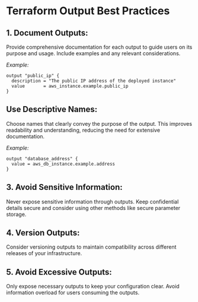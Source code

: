 # Terraform Output Best Practices

## 1. Document Outputs:

Provide comprehensive documentation for each output to guide users on its purpose and usage. Include examples and any relevant considerations.

*Example:*

```hcl
output "public_ip" {
  description = "The public IP address of the deployed instance"
  value       = aws_instance.example.public_ip
}
```

## Use Descriptive Names:

Choose names that clearly convey the purpose of the output. This improves readability and understanding, reducing the need for extensive documentation.

*Example:* 

```hcl
output "database_address" {
  value = aws_db_instance.example.address
}
```

## 3. Avoid Sensitive Information:

Never expose sensitive information through outputs. Keep confidential details secure and consider using other methods like secure parameter storage.

## 4. Version Outputs:

Consider versioning outputs to maintain compatibility across different releases of your infrastructure.

## 5. Avoid Excessive Outputs:

Only expose necessary outputs to keep your configuration clear. Avoid information overload for users consuming the outputs.
